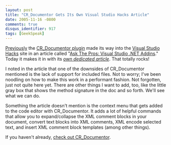 ```yaml
---
layout: post
title: "CR_Documentor Gets Its Own Visual Studio Hacks Article"
date: 2005-11-16 -0800
comments: true
disqus_identifier: 917
tags: [GeekSpeak]
---
```

[Previously](/archive/2005/11/03/cr_documentor-appears-on-visual-studio-hacks.aspx)
the [CR_Documentor
plugin](/archive/2004/11/15/cr_documentor-the-documentor-plug-in-for-dxcore.aspx)
made its way into the [Visual Studio
Hacks](http://www.visualstudiohacks.com/) site in an article called
"[Ask The Pros: Visual Studio .NET
Addins](http://www.visualstudiohacks.com/atpAddins)." Today it makes it
in with its [*own dedicated
article*](http://www.visualstudiohacks.com/CRDocumentor). That totally
rocks!

 I noted in the article that one of the downsides of CR\_Documentor
mentioned is the lack of support for included files. Not to worry; I've
been noodling on how to make this work in a performant fashion. Not
forgotten, just not quite here yet. There are other things I want to
add, too, like the little gray box that shows the method signature in
the doc and so forth. We'll see what we can do.

 Something the article doesn't mention is the context menu that gets
added to the code editor with CR_Documentor. It adds a lot of helpful
commands that allow you to expand/collapse the XML comment blocks in
your document, convert text blocks into XML comments, XML encode
selected text, and insert XML comment block templates (among other
things).

 If you haven't already, [check out
CR_Documentor](/archive/2004/11/15/cr_documentor-the-documentor-plug-in-for-dxcore.aspx).
